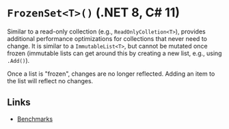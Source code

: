 # `FrozenSet<T>()` (.NET 8, C# 11)

Similar to a read-only collection (e.g., `ReadOnlyColletion<T>`), provides additional performance optimizations for collections that never need to change. It is similar to a `ImmutableList<T>`, but cannot be mutated once frozen (immutable lists can get around this by creating a new list, e.g., using `.Add()`). 

Once a list is "frozen", changes are no longer reflected. Adding an item to the list will reflect no changes.

## Links

- [Benchmarks](https://steven-giesel.com/blogPost/34e0fd95-0b3f-40f2-ba2a-36d1d4eb5601)